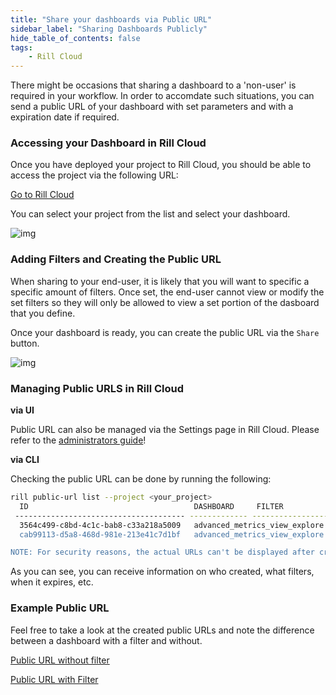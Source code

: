 ```yaml
---
title: "Share your dashboards via Public URL"
sidebar_label: "Sharing Dashboards Publicly"
hide_table_of_contents: false
tags:
    - Rill Cloud
---
```


There might be occasions that sharing a dashboard to a 'non-user' is required in your workflow. In order to accomdate such situations, you can send a public URL of your dashboard with set parameters and with a expiration date if required.


### Accessing your Dashboard in Rill Cloud
Once you have deployed your project to Rill Cloud, you should be able to access the project via the following URL:

[Go to Rill Cloud](https://ui.rilldata.com/)

You can select your project from the list and select your dashboard.

![img](/img/tutorials/201/rill-cloud-projects.png)

### Adding Filters and Creating the Public URL

When sharing to your end-user, it is likely that you will want to specific a specific amount of filters. Once set, the end-user cannot view or modify the set filters so they will only be allowed to view a set portion of the dasboard that you define. 


Once your dashboard is ready, you can create the public URL via the `Share` button.

![img](/img/tutorials/other/public-url/share-public-url.png)


### Managing Public URLS in Rill Cloud

**via UI** 

Public URL can also be managed via the Settings page in Rill Cloud. Please refer to the [administrators guide](https://docs.rilldata.com/tutorials/administration/project-maintanence)!



**via CLI**

Checking the public URL can be done by running the following:

```bash
rill public-url list --project <your_project>
  ID                                     DASHBOARD     FILTER                                CREATED BY              CREATED ON            LAST USED ON          EXPIRES ON  
 -------------------------------------- ------------- ------------------------------------- ----------------------- --------------------- --------------------- ------------ 
  3564c499-c8bd-4c1c-bab8-c33a218a5009   advanced_metrics_view_explore   (author_name IN ["Alexey Milovidov""])   roy.endo@rilldata.com   2024-09-30 09:34:41   2024-09-30 09:34:41               
  cab99113-d5a8-468d-981e-213e41c7d1bf   advanced_metrics_view_explore                                         roy.endo@rilldata.com   2024-09-30 09:29:26   2024-09-30 09:34:32               

NOTE: For security reasons, the actual URLs can't be displayed after creation.
```
As you can see, you can receive information on who created, what filters, when it expires, etc.

### Example Public URL

Feel free to take a look at the created public URLs and note the difference between a dashboard with a filter and without.

[Public URL without filter](https://ui.rilldata.com/rill_learn/my-rill-tutorial/-/share/rill_mgc_boCupdujFIo0I0DFL7yoO3bAGdbaSqXWUn5OXIlXL8VeDDTENARBPv)


[Public URL with Filter](https://ui.rilldata.com/rill_learn/my-rill-tutorial/-/share/rill_mgc_1iB5JJ7CPz4g59vTihTnlYOkvqn8mYivtNxSpnvgnhc1IY56Pi86hs)